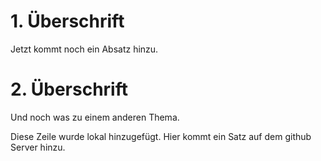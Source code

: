 # 1. Überschrift

Jetzt kommt noch ein Absatz hinzu.

# 2. Überschrift

Und noch was zu einem anderen Thema.


Diese Zeile wurde lokal hinzugefügt.
Hier kommt ein Satz auf dem github Server hinzu.
